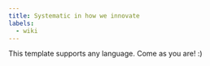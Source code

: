 ```yaml
---
title: Systematic in how we innovate
labels: 
  - wiki
---
```


This template supports any language. Come as you are! :)

